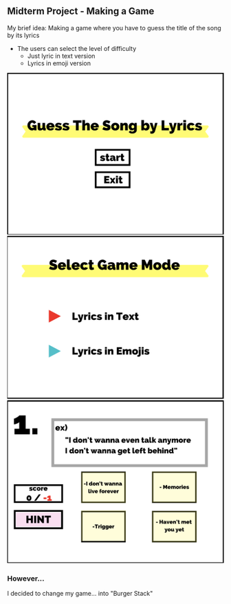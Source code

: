 ## Midterm Project - Making a Game ##

My brief idea: Making a game where you have to guess the title of the song by its lyrics
- The users can select the level of difficulty 
  - Just lyric in text version
  - Lyrics in emoji version

![](images/1.png)
![](images/2.png)
![](images/3.png)

### However... ###

I decided to change my game...
into "Burger Stack"

